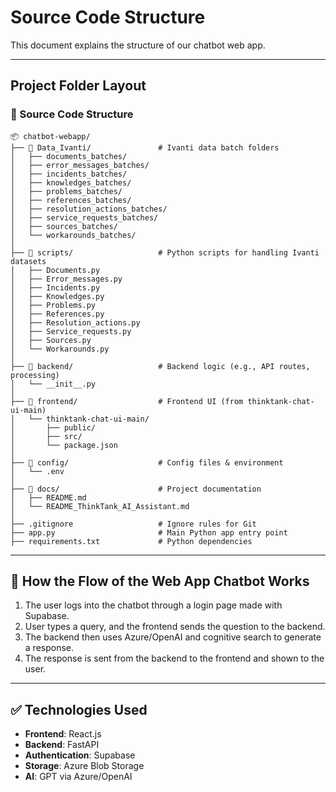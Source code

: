 
# Source Code Structure

This document explains the structure of our chatbot web app.

---

## Project Folder Layout

### 📁 Source Code Structure

```
📦 chatbot-webapp/
├── 📁 Data_Ivanti/               # Ivanti data batch folders
│   ├── documents_batches/
│   ├── error_messages_batches/
│   ├── incidents_batches/
│   ├── knowledges_batches/
│   ├── problems_batches/
│   ├── references_batches/
│   ├── resolution_actions_batches/
│   ├── service_requests_batches/
│   ├── sources_batches/
│   └── workarounds_batches/
│
├── 📁 scripts/                   # Python scripts for handling Ivanti datasets
│   ├── Documents.py
│   ├── Error_messages.py
│   ├── Incidents.py
│   ├── Knowledges.py
│   ├── Problems.py
│   ├── References.py
│   ├── Resolution_actions.py
│   ├── Service_requests.py
│   ├── Sources.py
│   └── Workarounds.py
│
├── 📁 backend/                   # Backend logic (e.g., API routes, processing)
│   └── __init__.py
│
├── 📁 frontend/                  # Frontend UI (from thinktank-chat-ui-main)
│   └── thinktank-chat-ui-main/
│       ├── public/
│       ├── src/
│       └── package.json
│
├── 📁 config/                    # Config files & environment
│   └── .env
│
├── 📁 docs/                      # Project documentation
│   ├── README.md
│   └── README_ThinkTank_AI_Assistant.md
│
├── .gitignore                   # Ignore rules for Git
├── app.py                       # Main Python app entry point
├── requirements.txt             # Python dependencies
```

---

## 🔁 How the Flow of the Web App Chatbot Works

1. The user logs into the chatbot through a login page made with Supabase.  
2. User types a query, and the frontend sends the question to the backend.  
3. The backend then uses Azure/OpenAI and cognitive search to generate a response.  
4. The response is sent from the backend to the frontend and shown to the user.

---

## ✅ Technologies Used

- **Frontend**: React.js  
- **Backend**: FastAPI  
- **Authentication**: Supabase  
- **Storage**: Azure Blob Storage  
- **AI**: GPT via Azure/OpenAI
